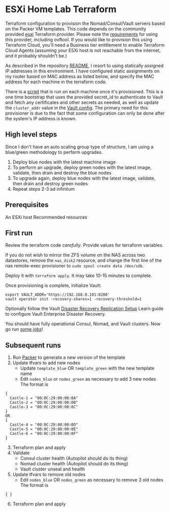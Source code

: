 # ESXi Home Lab Terraform

Terraform configuration to provision the Nomad/Consul/Vault servers based on the Packer VM templates. This code depends on the community provided [esxi](https://registry.terraform.io/providers/josenk/esxi/latest) Terraform provider. Please note the [requirements](https://github.com/josenk/terraform-provider-esxi#requirements) for using this provider, including ovftool. If you would like to provision this using Terraform Cloud, you'll need a Business tier entitlement to enable Terraform Cloud Agents (assuming your ESXi host is not reachable from the internet, and it probably shouldn't be.)

As described in the repository [README](../../README.md), I resort to using statically assigned IP addresses in this environment. I have configured static assignments on my router based on MAC address as listed below, and specify the MAC address for each machine in the terraform code.

There is a [script](./setup_castle.tpl) that is run on each machine once it's provisioned. This is a one time bootstrap that uses the provided secret_id to authenticate to Vault and fetch any certificates and other secrets as needed, as well as update the `cluster_addr` value in the [Vault config](../packer/castle/files/vault.hcl). The primary need for this provisioner is due to the fact that some configuration can only be done after the system's IP address is known. 

## High level steps
Since I don't have an auto scaling group type of structure, I am using a blue/green methodology to perform upgrades.
1. Deploy blue nodes with the latest machine image
2. To perform an upgrade, deploy green nodes with the latest image, validate, then drain and destroy the blue nodes
3. To upgrade again, deploy blue nodes with the latest image, validate, then drain and destroy green nodes
4. Repeat steps 2-3 ad infinitum

## Prerequisites
An ESXi host
Recommended resources

## First run
Review the terraform code *carefully*. Provide values for terraform variables.

If you do not wish to mirror the ZFS volume on the NAS across two datastores, remove the `nas_disk2` resource, and change the first line of the nas remote-exec provisioner to `sudo zpool create data /dev/sdb`.

Deploy it with `terraform apply`. It may take 10-15 minutes to complete.

Once provisioning is complete, initialize Vault:
```
export VAULT_ADDR='https://192.168.0.101:8200'
vault operator init -recovery-shares=1 -recovery-threshold=1
```

Optionally follow the Vault [Disaster Recovery Replication Setup](https://learn.hashicorp.com/tutorials/vault/disaster-recovery) Learn guide to configure Vault Enterprise Disaster Recovery.

You should have fully operational Consul, Nomad, and Vault clusters. Now go run [some jobs](../../nomad-jobs)!

## Subsequent runs
1. Run [Packer](../packer) to generate a new version of the template
2. Update tfvars to add new nodes
     * Update `template_blue` OR `template_green` with the new template name
     * Edit `nodes_blue` or `nodes_green` as necessary to add 3 new nodes
          The format is 
```
{
  Castle-1 = "00:0C:29:00:00:0A"
  Castle-2 = "00:0C:29:00:00:0B"
  Castle-3 = "00:0C:29:00:00:0C"
}
OR
{
  Castle-4 = "00:0C:29:00:00:0D"
  Castle-5 = "00:0C:29:00:00:0E"
  Castle-6 = "00:0C:29:00:00:0F"
}
```
3. Terraform plan and apply
4. Validate
     * Consul cluster health (Autopilot should do its thing)
     * Nomad cluster health (Autopilot should do its thing)
     * Vault cluster unseal and health
5. Update tfvars to remove old nodes
     * Edit `nodes_blue` OR `nodes_green` as necessary to remove 3 old nodes
          The format is
```
{ }
```
6. Terraform plan and apply
